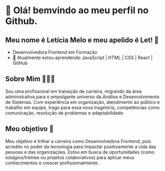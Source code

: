 # 👋 Olá! bemvindo ao meu perfil no Github.
## Meu nome é Letícia Melo e meu apelido é Let! 👋

- Desenvolvedora Frontend em Formação
- 🌱 Atualmente estou aprendendo JavaScript | HTML | CSS | React | GitHub

## Sobre Mim 💁🏾‍♀️
Sou uma profissional em transição de carreira, migrando da área administrativa para o empolgante universo da Análise e Desenvolvimento de Sistemas. Com experiência em organização, atendimento ao público e trabalho em equipe, trago para essa nova tragetória, competências como comunicação, resolução de problemas e adaptabilidade.

## Meu objetivo 🎯
Meu objetivo é trilhar a carreira como Desenvolvedora Frontend, pois acredito no poder da tecnologia para impactar positivamente a vida das pessoas e das organizações. Estou em busca de oportunidades (como estágios/treinee ou projetos colaborativos) para aplicar meus conhecimentos e crescer profissionalmente.

<!--
**LetMellod/letmellod** is a ✨ _special_ ✨ repository because its `README.md` (this file) appears on your GitHub profile.

Here are some ideas to get you started:

- 🔭 I’m currently working on ...
- 🌱 I’m currently learning ...
- 👯 I’m looking to collaborate on ...
- 🤔 I’m looking for help with ...
- 💬 Ask me about ...
- 📫 How to reach me: ...
- 😄 Pronouns: ...
- ⚡ Fun fact: ...
-->

